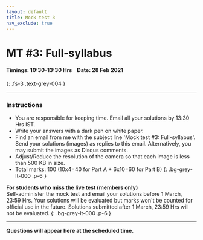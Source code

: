 ```yaml
---
layout: default
title: Mock test 3
nav_exclude: true
---
```



#  MT #3: Full-syllabus
#### Timings: 10:30-13:30 Hrs &nbsp;&nbsp;  Date: 28 Feb 2021
{: .fs-3 .text-grey-004 }

---

### Instructions

- You are responsible for keeping time. Email all your solutions by 13:30 Hrs IST.
- Write your answers with a dark pen on white paper.
- Find an email from me with the subject line 'Mock test #3: Full-syllabus'. Send your solutions (images) as replies to this email. Alternatively, you
may submit the images as Disqus comments.
- Adjust/Reduce the resolution of the camera so that each image is less than 500 KB in size.
- Total marks: 100 (10x4=40 for Part A + 6x10=60 for Part B)
{: .bg-grey-lt-000 .p-6 }


**For students who miss the live test (members only)**<br>
Self-administer the mock test and email your solutions before 1 March, 23:59 Hrs. Your solutions will be evaluated
but marks won't be counted for official use in the future. Solutions submitted after 1 March, 23:59 Hrs will not be evaluated.
{: .bg-grey-lt-000 .p-6 }


---


**Questions will appear here at the scheduled time.**



<!--


## Part A: Short-answer type questions

**Submission file:** Write answers to all the ten questions on a single sheet of paper. Email a picture of your answer sheet. Name the file as PartA.jpg.
{: .fs-3 }

Alternatively, you may submit the image as a Disqus comment.

<div id="disqus_thread">

</div>

<script>
 var disqus_config = function () {
      this.page.url = '{{ page.url | absolute_url }}';
      this.page.identifier = '{{ page.url | absolute_url }}';
};

(function() {
var d = document, s = d.createElement('script');
s.src = 'https://cmi-tomato.disqus.com/embed.js';
s.setAttribute('data-timestamp', +new Date());
(d.head || d.body).appendChild(s);
})();
</script>




**For this part, answers must be written without any explanation.**



<ol>


<li>
<p>
There are 8 marbles of different colors and 8 different bags of matching colors. In how many ways can we put one marble in each bag such
that exactly 5 marbles go to the bag of the matching color?
</p>
</li>




<li>
<p>
Suppose \(f(x)\) is a continous function satisfying two relations:<br>

(a) \( f(x)-f\left(\frac{x}{4}\right)=\frac{3x}{4} \)<br>
(b) \( f(0) = 3 \)<br>

Find \(f(x)\).
</p>

</li>


<li>
<p>


Let \( z_{1}, z_{2}, z_{3}\) be complex numbers such that
\[ \left|z_{1}\right|=\left|z_{2}\right|=\left|z_{3}\right|=1 \]
and
\[ \frac{z_{1}^{2}}{z_{2} z_{3}}+\frac{z_{2}^{2}}{z_{1} z_{3}}+\frac{z_{3}^{2}}{z_{1} z_{2}}+1=0 \]
Find the value of \( \left|z_{1}^3+z_{2}^3+z_{3}^3\right| \).

</p>
</li>

<p>
<li>

There are \(n\) stones arranged in a circular pattern. At time \(t=0\) s, two grasshoppers are resting on a common stone. Grasshopper A starts to hop
in clockwise direction in intervals of 3 stones at each time step. Grasshopper B jumps every 7 stones at each time step in anti-clockwise manner. The figure below
shows the first jump. What is the earliest time step when both the grasshoppers land on the same stone again? Find this number when \(n=300\) and when \(n=301\).

<p style="text-align:center">
<img src="/assets/images/mt3_grasshopper.png"/>
</p>

</li>
</p>








<li>
<p>
 Four six-faced dice are rolled simultaneously. What is the probability that the highest-valued die shows 4? Write the answer as a reduced fraction.
</p>
</li>


<p>
<li>
Find the equation of the plane in \(R^3\) that passes through the following points: \( (2,0,0), (1,3,1) \) and \( (5,1,1) \).
</li>
</p>


<p>
<li>
\(ABC\) is a triangle with \( \angle A = 30^{\circ} \), \( \angle B = 60^{\circ} \) and \(AB=10\). Find the
length of the shortest trisector of \( \angle C \).
</li>
</p>


<p>
<li>
A non-zero polynomial \(p(x) = a_nx^n + a^{n-1}x^{n-1} + \ldots + a_0 \) is said to be a palindrome if \( a_n = a_{n-i} \) for \(i=0,\ldots,n\). It can
be proved that a polynomial is a palindrome if and only if \( p(x) = x^n p( \frac{1}{x} ) \). Which of these statements are true?

<ol>
<li>If \(p(x)\) and \(q(x)\) are palindromes then \( p(x)+q(x) \) is also a palindrome. </li>
<li>If \(p(x)\) and \(q(x)\) are palindromes then \( p(x)q(x) \) is also a palindrome. </li>
<li>Suppose \(p(x)\) is a palindrome that can be factored as \( r(x)s(x) \) where both \(r(x)\) and \( s(x) \) are polynomials with integer coefficients.  Then both \( r(x) \) and \( s(x) \) are palindromes. </li>
<li>Suppose \(p(x)\) is a palindrome that can be factored as \( r(x)s(x) \) where both \(r(x)\) and \( s(x) \) are polynomials with integer coefficients.  Then exactly one of \( r(x) \) or \( s(x) \) is a palindrome. </li>
</ol>


</li>
</p>


<p>
<li>
The value of \( {}^{50}C_0 {}^{50}C_{1} + {}^{50}C_1 {}^{50}C_{2} +  \ldots + {}^{50}C_{49} {}^{50}C_{50} \) is:
<ol>
<li>\( {}^{100}C_{49}  \)</li>
<li>\( {}^{100}C_{50}  \)</li>
<li>\( {}^{100}C_{48}  \)</li>
<li>\( ({}^{50}C_{25})^2 \)</li>
</ol>
</li>
</p>


<li>
<p>
Find all possible pairs of integers \((m, n)\) which satisfy \(m^{2}+2 m-35=2^{n}\).
</p>
</li>




</ol>


## Part B: Subjective questions

**Submission files:** Each question in this part must be answered on a page of its own. Name the files as B1.jpg, B2.jpg, etc. In case you have multiple files
for the same question, say B4, name the corresponding files as B4-1.jpg, B4-2.jpg, etc.
{: .fs-3 }


**Clearly explain your entire reasoning.** No credit will be given without reasoning. Partial solutions may get partial credit.


<p>
<b>B1. </b> We have two circles touching each other as shown below. The radius of the smaller circle is \(r\). \(CM\) is the
diameter of the inner circle. \(AB\) is a tangent to the inner circle with \(M\) as its midpoint. Suppose \( |MA|=|MB|=a\) cm. Find the radius of the larger circle in terms of \(a\) and \(r\).

<p style="text-align:center">
<img src="/assets/images/mt_3_B1.png"/>
</p>

</p>


<p>
<b>B2 (a)</b> [4 marks] Find all positive integer solutions to the equation:
\[ 86x + 10y = 500 \]

<br>
You may find the following fact useful: \( (500,-4250) \) is an integer solution to the above equation.
<br>

</p>

<br><br>

<p>
<b>B2 (b)</b> [6 marks] Let us suppose \(a,b,c\) are positive integers.
Suppose the equation \( ax+by = c \) has \(m\) positive solutions.
How many positive solutions does the following equation have?
\[ ax+by = c+ab \]
</p>


<p>
<b>B3.</b> In the figure shown below, ABCD is a square with side length 1 unit. M is the midpoint of the side BC.
What is the area of the shaded portion?

<p style="text-align:center">
<img src="/assets/images/mt3_shaded_quad.png"/>
</p>

</p>





<p>
<b>B4 (a)</b>\[ \int_{0}^{1} x(1-x)^{2021} \,  dx \]
<br>
<b>B4 (b)</b>\[ \int_{0}^{\pi / 2} \frac{d x}{1+(\tan x)^{2021}} \]
</p>



<p>
<b>B5.</b> We are given a number \(P\). We want to pick \(n\) positive integers \(x_1,\ldots,x_n\) such that two conditions are met:<br>

<i>Condition 1:</i> The product of the \(x_i\)s must be \(P\). That is, \( x_1\times x_2\times\ldots x_n = P\).<br>
<i>Condition 2:</i> The GCD of \(x_1,\ldots,x_n\) is maximized.


<br><br>

(a) Let us denote the GCD by \(g\).  If the prime factorization of \( P=p_{1}^{k_{1}} \ldots p_{\ell}^{k_{\ell}}\), what is the value of \(g\)?<br>

(b) Write the value of \(g\) for \(n=5\) and \(P=2^5 \cdot 3^6\cdot 5^{10} \cdot 7^3\).
</p>



<p>
<b>B6.</b> We have a square grid where \( (0,0) \) is the origin and \( (6,6) \) is the top-right corner. We want to move from
the origin to \( (6,6) \) using only right steps and upward steps. It is a well known fact that there are \( {}^{12}C_6 \) ways of doing this. Consider the
following addtional constraint: We are not allowed to step on the eight shaded coordinates shown in the figure below. How many ways are there to go from \( (0,0) \) to \( (6,6) \) obeying these constraints?
</p>


<p style="text-align:center">
<img src="/assets/images/mt3_lattice.png"/>
</p>



<!--
B6. Stanford General. Answer: 208.
https://faculty.math.illinois.edu/~hildebr/putnam/training19/integrals1.pdf

-->







